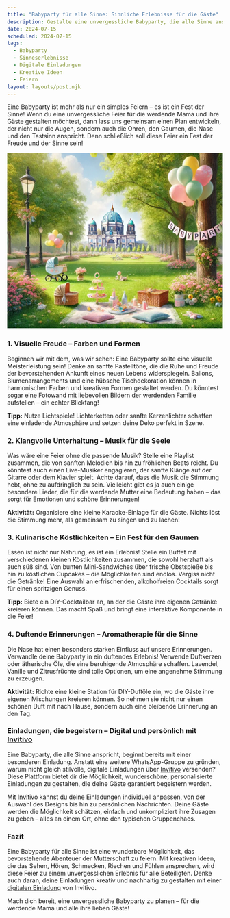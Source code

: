 ```yaml
---
title: "Babyparty für alle Sinne: Sinnliche Erlebnisse für die Gäste"
description: Gestalte eine unvergessliche Babyparty, die alle Sinne anspricht, mit kreativen Ideen und personalisierten digitalen Einladungen für deine Gäste.
date: 2024-07-15
scheduled: 2024-07-15
tags:
  - Babyparty
  - Sinneserlebnisse
  - Digitale Einladungen
  - Kreative Ideen
  - Feiern
layout: layouts/post.njk
---
```


Eine Babyparty ist mehr als nur ein simples Feiern – es ist ein Fest der Sinne! Wenn du eine unvergessliche Feier für die werdende Mama und ihre Gäste gestalten möchtest, dann lass uns gemeinsam einen Plan entwickeln, der nicht nur die Augen, sondern auch die Ohren, den Gaumen, die Nase und den Tastsinn anspricht. Denn schließlich soll diese Feier ein Fest der Freude und der Sinne sein!

![Sinnliche Babyparty](/img/picnic-park.webp)

### 1. **Visuelle Freude – Farben und Formen**

Beginnen wir mit dem, was wir sehen: Eine Babyparty sollte eine visuelle Meisterleistung sein! Denke an sanfte Pastelltöne, die die Ruhe und Freude der bevorstehenden Ankunft eines neuen Lebens widerspiegeln. Ballons, Blumenarrangements und eine hübsche Tischdekoration können in harmonischen Farben und kreativen Formen gestaltet werden. Du könntest sogar eine Fotowand mit liebevollen Bildern der werdenden Familie aufstellen – ein echter Blickfang!

**Tipp:** Nutze Lichtspiele! Lichterketten oder sanfte Kerzenlichter schaffen eine einladende Atmosphäre und setzen deine Deko perfekt in Szene.

### 2. **Klangvolle Unterhaltung – Musik für die Seele**

Was wäre eine Feier ohne die passende Musik? Stelle eine Playlist zusammen, die von sanften Melodien bis hin zu fröhlichen Beats reicht. Du könntest auch einen Live-Musiker engagieren, der sanfte Klänge auf der Gitarre oder dem Klavier spielt. Achte darauf, dass die Musik die Stimmung hebt, ohne zu aufdringlich zu sein. Vielleicht gibt es ja auch einige besondere Lieder, die für die werdende Mutter eine Bedeutung haben – das sorgt für Emotionen und schöne Erinnerungen!

**Aktivität:** Organisiere eine kleine Karaoke-Einlage für die Gäste. Nichts löst die Stimmung mehr, als gemeinsam zu singen und zu lachen!

### 3. **Kulinarische Köstlichkeiten – Ein Fest für den Gaumen**

Essen ist nicht nur Nahrung, es ist ein Erlebnis! Stelle ein Buffet mit verschiedenen kleinen Köstlichkeiten zusammen, die sowohl herzhaft als auch süß sind. Von bunten Mini-Sandwiches über frische Obstspieße bis hin zu köstlichen Cupcakes – die Möglichkeiten sind endlos. Vergiss nicht die Getränke! Eine Auswahl an erfrischenden, alkoholfreien Cocktails sorgt für einen spritzigen Genuss.

**Tipp:** Biete ein DIY-Cocktailbar an, an der die Gäste ihre eigenen Getränke kreieren können. Das macht Spaß und bringt eine interaktive Komponente in die Feier!

### 4. **Duftende Erinnerungen – Aromatherapie für die Sinne**

Die Nase hat einen besonders starken Einfluss auf unsere Erinnerungen. Verwandle deine Babyparty in ein duftendes Erlebnis! Verwende Duftkerzen oder ätherische Öle, die eine beruhigende Atmosphäre schaffen. Lavendel, Vanille und Zitrusfrüchte sind tolle Optionen, um eine angenehme Stimmung zu erzeugen.

**Aktivität:** Richte eine kleine Station für DIY-Duftöle ein, wo die Gäste ihre eigenen Mischungen kreieren können. So nehmen sie nicht nur einen schönen Duft mit nach Hause, sondern auch eine bleibende Erinnerung an den Tag.

### **Einladungen, die begeistern – Digital und persönlich mit [Invitivo](https://invitivo.com/create)**

Eine Babyparty, die alle Sinne anspricht, beginnt bereits mit einer besonderen Einladung. Anstatt eine weitere WhatsApp-Gruppe zu gründen, warum nicht gleich stilvolle, digitale Einladungen über [Invitivo](https://invitivo.com/) versenden? Diese Plattform bietet dir die Möglichkeit, wunderschöne, personalisierte Einladungen zu gestalten, die deine Gäste garantiert begeistern werden.

Mit [Invitivo](https://invitivo.com/) kannst du deine Einladungen individuell anpassen, von der Auswahl des Designs bis hin zu persönlichen Nachrichten. Deine Gäste werden die Möglichkeit schätzen, einfach und unkompliziert ihre Zusagen zu geben – alles an einem Ort, ohne den typischen Gruppenchaos.

### **Fazit**

Eine Babyparty für alle Sinne ist eine wunderbare Möglichkeit, das bevorstehende Abenteuer der Mutterschaft zu feiern. Mit kreativen Ideen, die das Sehen, Hören, Schmecken, Riechen und Fühlen ansprechen, wird diese Feier zu einem unvergesslichen Erlebnis für alle Beteiligten. Denke auch daran, deine Einladungen kreativ und nachhaltig zu gestalten mit einer [digitalen Einladung](https://invitivo.com) von Invitivo.

Mach dich bereit, eine unvergessliche Babyparty zu planen – für die werdende Mama und alle ihre lieben Gäste!

